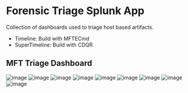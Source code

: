 # Forensic Triage Splunk App

Collection of dashboards used to triage host based artifacts.
* Timeline: Build with MFTECmd
* SuperTimeline: Build with CDQR

## MFT Triage Dashboard
![image](https://user-images.githubusercontent.com/19607232/211465049-77c53c36-39c4-437d-b2f8-092c61d914dc.png)
![image](https://user-images.githubusercontent.com/19607232/211465268-b8aefa45-ace0-4c05-8ac0-774135b3096f.png)
![image](https://user-images.githubusercontent.com/19607232/211465454-6b86873a-5f18-4865-8d5a-d28956e47c3a.png)
![image](https://user-images.githubusercontent.com/19607232/211465513-304a9125-777e-4974-a7b5-e3804d373517.png)
![image](https://user-images.githubusercontent.com/19607232/211465623-98395106-3d4b-4b28-8ab4-6a75d6c28c5d.png)
![image](https://user-images.githubusercontent.com/19607232/211465711-2673ec32-627e-4137-a5e1-2db7855ed044.png)
![image](https://user-images.githubusercontent.com/19607232/211465785-f7e00049-43b3-47fa-8727-b48b59218e53.png)
![image](https://user-images.githubusercontent.com/19607232/211465841-041add6a-33f6-48b1-96f2-72ffc6c46b68.png)
![image](https://user-images.githubusercontent.com/19607232/211465889-b37653e9-6164-41b9-a914-604268411f6c.png)

